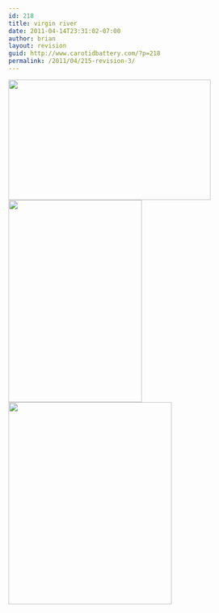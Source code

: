 ```yaml
---
id: 218
title: virgin river
date: 2011-04-14T23:31:02-07:00
author: brian
layout: revision
guid: http://www.carotidbattery.com/?p=218
permalink: /2011/04/215-revision-3/
---
```

[<img class="alignleft" title="Left" src="https://i0.wp.com/lh6.googleusercontent.com/_gNb0_qqamzE/TafjLgUcRdI/AAAAAAAAJR8/EC14meYkrTw/s400/IMG_8457_stitch.jpg?resize=400%2C238&#038;ssl=1" alt="" width="400" height="238" data-recalc-dims="1" />](https://picasaweb.google.com/briankgalloway/Stitches#) [<img class="alignleft" title="Center" src="https://i0.wp.com/lh3.googleusercontent.com/_gNb0_qqamzE/TafjGDNr5ZI/AAAAAAAAJR0/_M7iTHAuipA/s400/IMG_8461_stitch.jpg?resize=264%2C400&#038;ssl=1" alt="" width="264" height="400" data-recalc-dims="1" />](https://picasaweb.google.com/briankgalloway/Stitches#) [<img class="alignleft" title="Right" src="https://i2.wp.com/lh5.googleusercontent.com/_gNb0_qqamzE/TafjPOi562I/AAAAAAAAJSE/DdKBcwC-V40/s400/IMG_8463_stitch.jpg?resize=323%2C400&#038;ssl=1" alt="" width="323" height="400" data-recalc-dims="1" />](https://picasaweb.google.com/briankgalloway/Stitches#)